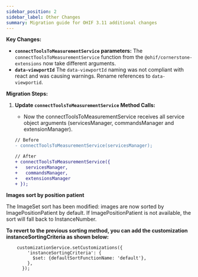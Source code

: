 ```yaml
---
sidebar_position: 2
sidebar_label: Other Changes
summary: Migration guide for OHIF 3.11 additional changes
---
```



**Key Changes:**

*   **`connectToolsToMeasurementService` parameters:** The `connectToolsToMeasurementService` function from the `@ohif/cornerstone-extensions` now take different arguments.
*   **`data-viewportId`** The `data-viewportId` naming was not compliant with react and was causing warnings.  Rename references to `data-viewportid`.

**Migration Steps:**

1.  **Update `connectToolsToMeasurementService` Method Calls:**
    *   Now the connectToolsToMeasurementService receives all service object arguments (servicesManager, commandsManager and extensionManager).

    ```diff
    // Before
    - connectToolsToMeasurementService(servicesManager);

    // After
    + connectToolsToMeasurementService({
    +   servicesManager,
    +   commandsManager,
    +   extensionsManager
    + });
    ```

**Images sort by position patient**

The ImageSet sort has been modified: images are now sorted by ImagePositionPatient by default. If ImagePositionPatient is not available, the sort will fall back to InstanceNumber.

**To revert to the previous sorting method, you can add the customization instanceSortingCriteria as shown below:**

```
    customizationService.setCustomizations({
        'instanceSortingCriteria': {
          $set: {defaultSortFunctionName: 'default'},
        },
      });
```

